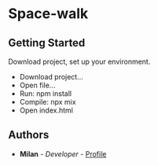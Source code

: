 # Space-walk

## Getting Started

Download project, set up your environment.
- Download project...
- Open file...
- Run: npm install
- Compile: npx mix
- Open index.html

## Authors  

- **Milan** - *Developer* - [Profile](https://www.linkedin.com/in/milan-milinkovic-b697a8136)